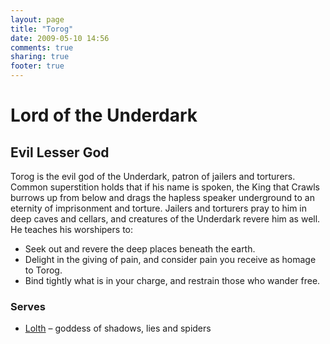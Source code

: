 ```yaml
---
layout: page
title: "Torog"
date: 2009-05-10 14:56
comments: true
sharing: true
footer: true
---
```

# Lord of the Underdark
## Evil Lesser God

Torog is the evil god of the Underdark, patron of jailers and torturers. Common superstition holds that if his name is spoken, the King that Crawls burrows up from below and drags the hapless speaker underground to an eternity of imprisonment and torture. Jailers and torturers pray to him in deep caves and cellars, and creatures of the Underdark revere him as well. He teaches his worshipers to:

* Seek out and revere the deep places beneath the earth.
* Delight in the giving of pain, and consider pain you receive as homage to Torog.
* Bind tightly what is in your charge, and restrain those who wander free.

### Serves
* [Lolth](/campaigns/toee/deities/Lolth.html) – goddess of shadows, lies and spiders
